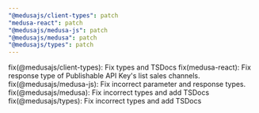 ```yaml
---
"@medusajs/client-types": patch
"medusa-react": patch
"@medusajs/medusa-js": patch
"@medusajs/medusa": patch
"@medusajs/types": patch
---
```


fix(@medusajs/client-types): Fix types and TSDocs
fix(medusa-react): Fix response type of Publishable API Key's list sales channels.
fix(@medusajs/medusa-js): Fix incorrect parameter and response types.
fix(@medusajs/medusa): Fix incorrect types and add TSDocs
fix(@medusajs/types): Fix incorrect types and add TSDocs